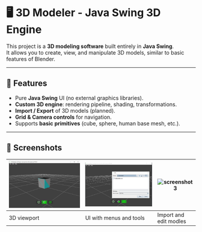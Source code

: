 # 🖥️ 3D Modeler - Java Swing 3D Engine

This project is a **3D modeling software** built entirely in **Java Swing**.  
It allows you to create, view, and manipulate 3D models, similar to basic features of Blender.

---

## 🚀 Features
- Pure **Java Swing** UI (no external graphics libraries).
- **Custom 3D engine**: rendering pipeline, shading, transformations.
- **Import / Export** of 3D models (planned).
- **Grid & Camera controls** for navigation.
- Supports **basic primitives** (cube, sphere, human base mesh, etc.).

---

## 📸 Screenshots

| ![screenshot1](Screenshot3.png) | ![screenshot2](Screenshot2.png) | ![screenshot3](Sscreenshot1.png) |
|----------------------------------------|----------------------------------------|----------------------------------------|
| 3D viewport                            | UI with menus and tools                | Import and edit modles                  |

